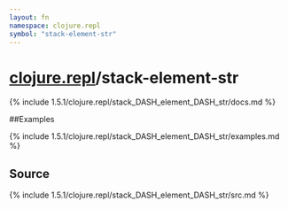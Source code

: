 ```yaml
---
layout: fn
namespace: clojure.repl
symbol: "stack-element-str"
---
```


# [clojure.repl](../)/stack-element-str

{% include 1.5.1/clojure.repl/stack_DASH_element_DASH_str/docs.md %}

##Examples

{% include 1.5.1/clojure.repl/stack_DASH_element_DASH_str/examples.md %}
## Source
{% include 1.5.1/clojure.repl/stack_DASH_element_DASH_str/src.md %}

